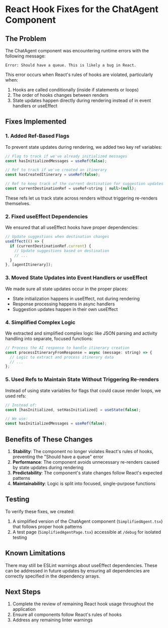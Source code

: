 # React Hook Fixes for the ChatAgent Component

## The Problem

The ChatAgent component was encountering runtime errors with the following message:

```
Error: Should have a queue. This is likely a bug in React.
```

This error occurs when React's rules of hooks are violated, particularly when:
1. Hooks are called conditionally (inside if statements or loops)
2. The order of hooks changes between renders
3. State updates happen directly during rendering instead of in event handlers or useEffect

## Fixes Implemented

### 1. Added Ref-Based Flags

To prevent state updates during rendering, we added two key ref variables:

```javascript
// Flag to track if we've already initialized messages
const hasInitializedMessages = useRef(false);

// Ref to track if we've created an itinerary
const hasCreatedItinerary = useRef(false);

// Ref to keep track of the current destination for suggestion updates
const currentDestinationRef = useRef<string | null>(null);
```

These refs let us track state across renders without triggering re-renders themselves.

### 2. Fixed useEffect Dependencies

We ensured that all useEffect hooks have proper dependencies:

```javascript
// Update suggestions when destination changes
useEffect(() => {
  if (currentDestinationRef.current) {
    // Update suggestions based on destination
    // ...
  }
}, [agentItinerary]);
```

### 3. Moved State Updates into Event Handlers or useEffect

We made sure all state updates occur in the proper places:

- State initialization happens in useEffect, not during rendering
- Response processing happens in async handlers
- Suggestion updates happen in their own useEffect

### 4. Simplified Complex Logic

We extracted and simplified complex logic like JSON parsing and activity handling into separate, focused functions:

```javascript
// Process the AI response to handle itinerary creation
const processItineraryFromResponse = async (message: string) => {
  // Logic to extract and process itinerary data
  // ...
};
```

### 5. Used Refs to Maintain State Without Triggering Re-renders

Instead of using state variables for flags that could cause render loops, we used refs:

```javascript
// Instead of:
const [hasInitialized, setHasInitialized] = useState(false);

// We use:
const hasInitializedMessages = useRef(false);
```

## Benefits of These Changes

1. **Stability**: The component no longer violates React's rules of hooks, preventing the "Should have a queue" error
2. **Performance**: The component avoids unnecessary re-renders caused by state updates during rendering
3. **Predictability**: The component's state changes follow React's expected patterns
4. **Maintainability**: Logic is split into focused, single-purpose functions

## Testing

To verify these fixes, we created:

1. A simplified version of the ChatAgent component (`SimplifiedAgent.tsx`) that follows proper hook patterns
2. A test page (`SimplifiedAgentPage.tsx`) accessible at `/debug` for isolated testing

## Known Limitations

There may still be ESLint warnings about useEffect dependencies. These can be addressed in future updates by ensuring all dependencies are correctly specified in the dependency arrays.

## Next Steps

1. Complete the review of remaining React hook usage throughout the application
2. Ensure all components follow React's rules of hooks
3. Address any remaining linter warnings 